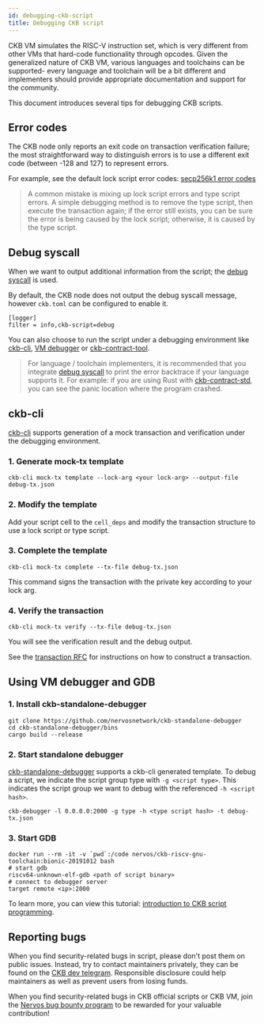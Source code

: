 ```yaml
---
id: debugging-ckb-script
title: Debugging CKB script
---
```

CKB VM simulates the RISC-V instruction set, which is very different from other VMs that hard-code functionality through opcodes. Given the generalized nature of CKB VM, various languages and toolchains can be supported- every language and toolchain will be a bit different and implementers should provide appropriate documentation and support for the community.

This document introduces several tips for debugging CKB scripts.


## Error codes

The CKB node only reports an exit code on transaction verification failure; the most straightforward way to distinguish errors is to use a different exit code (between -128 and 127) to represent errors.

For example, see the default lock script error codes: [secp256k1 error codes](https://github.com/nervosnetwork/ckb-system-scripts/wiki/Error-codes)

> A common mistake is mixing up lock script errors and type script errors. A simple debugging method is to remove the type script, then execute the transaction again; if the error still exists, you can be sure the error is being caused by the lock script; otherwise, it is caused by the type script.


## Debug syscall

When we want to output additional information from the script; the [debug syscall](https://github.com/nervosnetwork/rfcs/blob/master/rfcs/0009-vm-syscalls/0009-vm-syscalls.md#debug) is used.

By default, the CKB node does not output the debug syscall message, however `ckb.toml` can be configured to enable it.

```
[logger]
filter = info,ckb-script=debug
```

You can also choose to run the script under a debugging environment like [ckb-cli](https://github.com/nervosnetwork/ckb-cli), [VM debugger](https://github.com/xxuejie/ckb-standalone-debugger) or [ckb-contract-tool](https://github.com/jjyr/ckb-contract-tool).

> For language / toolchain implementers, it is recommended that you integrate [debug syscall](https://github.com/nervosnetwork/rfcs/blob/master/rfcs/0009-vm-syscalls/0009-vm-syscalls.md#debug) to print the error backtrace if your language supports it. For example: if you are using Rust with [ckb-contract-std](https://github.com/jjyr/ckb-contract-std), you can see the panic location where the program crashed.


## ckb-cli

[ckb-cli](https://github.com/nervosnetwork/ckb-cli) supports generation of a mock transaction and verification under the debugging environment.


### 1. Generate mock-tx template

```
ckb-cli mock-tx template --lock-arg <your lock-arg> --output-file debug-tx.json
```



### 2. Modify the template

Add your script cell to the `cell_deps` and modify the transaction structure to use a lock script or type script.


### 3. Complete the template

```
ckb-cli mock-tx complete --tx-file debug-tx.json
```


This command signs the transaction with the private key according to your lock arg.


### 4. Verify the transaction

```
ckb-cli mock-tx verify --tx-file debug-tx.json
```


You will see the verification result and the debug output.

See the [transaction RFC](https://github.com/nervosnetwork/rfcs/blob/master/rfcs/0022-transaction-structure/0022-transaction-structure.md) for instructions on how to construct a transaction.


## Using VM debugger and GDB

### 1. Install ckb-standalone-debugger

```
git clone https://github.com/nervosnetwork/ckb-standalone-debugger
cd ckb-standalone-debugger/bins
cargo build --release
```



### 2. Start standalone debugger

[ckb-standalone-debugger](https://github.com/xxuejie/ckb-standalone-debugger) supports a ckb-cli generated template. To debug a script, we indicate the script group type with `-g <script type>`. This indicates the script group we want to debug with the referenced `-h <script hash>`.


```
ckb-debugger -l 0.0.0.0:2000 -g type -h <type script hash> -t debug-tx.json
```



### 3. Start GDB

```
docker run --rm -it -v `pwd`:/code nervos/ckb-riscv-gnu-toolchain:bionic-20191012 bash
# start gdb
riscv64-unknown-elf-gdb <path of script binary>
# connect to debugger server
target remote <ip>:2000
```


To learn more, you can view this tutorial: [introduction to CKB script programming](https://xuejie.space/2019_07_05_introduction_to_ckb_script_programming_validation_model/).


## Reporting bugs

When you find security-related bugs in script, please don't post them on public issues. Instead, try to contact maintainers privately, they can be found on the [CKB dev telegram](https://t.me/nervos_ckb_dev). Responsible disclosure could help maintainers as well as prevent users from losing funds.

When you find security-related bugs in CKB official scripts or CKB VM, join the [Nervos bug bounty program](https://bounty.nervos.org/) to be rewarded for your valuable contribution!

